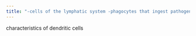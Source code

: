 ```yaml
---
title: "-cells of the lymphatic system -phagocytes that ingest pathogens of the epidermis"
---
```

characteristics of dendritic cells

